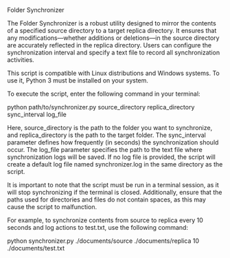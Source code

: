 
Folder Synchronizer

The Folder Synchronizer is a robust utility designed to mirror the contents of a specified source directory to a target replica directory. It ensures that any modifications—whether additions or deletions—in the source directory are accurately reflected in the replica directory. Users can configure the synchronization interval and specify a text file to record all synchronization activities.

This script is compatible with Linux distributions and Windows systems. To use it, Python 3 must be installed on your system.


To execute the script, enter the following command in your terminal:

python path/to/synchronizer.py source_directory replica_directory sync_interval log_file

Here, source_directory is the path to the folder you want to synchronize, and replica_directory is the path to the target folder. The sync_interval parameter defines how frequently (in seconds) the synchronization should occur. The log_file parameter specifies the path to the text file where synchronization logs will be saved. If no log file is provided, the script will create a default log file named synchronizer.log in the same directory as the script.

It is important to note that the script must be run in a terminal session, as it will stop synchronizing if the terminal is closed. Additionally, ensure that the paths used for directories and files do not contain spaces, as this may cause the script to malfunction.


For example, to synchronize contents from source to replica every 10 seconds and log actions to test.txt, use the following command:

python synchronizer.py ./documents/source ./documents/replica 10 ./documents/test.txt
